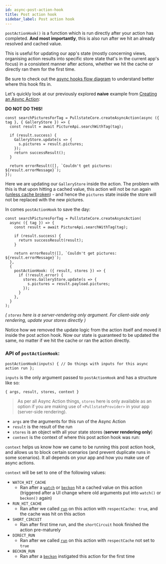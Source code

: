 ```yaml
---
id: async-post-action-hook
title: Post action hook
sidebar_label: Post action hook
---
```


`postActionHook()` is a function which is run directly after your action has completed. **And most importantly**, this is also run after we hit an already resolved and cached value.

This is useful for updating our app's state (mostly concerning views, organising action results into specific store state that's in the current app's focus) in a consistent manner after actions, whether we hit the cache or directly ran them for the first time.

Be sure to check out the [async hooks flow diagram](async-hooks-overview.md#async-hooks-flow-diagram) to understand better where this hook fits in.

Let's quickly look at our previously explored **naive** example from [Creating an Async Action](async-actions-creating.md):

**DO NOT DO THIS!**

```tsx
const searchPicturesForTag = PullstateCore.createAsyncAction(async ({ tag }, { GalleryStore }) => {
  const result = await PictureApi.searchWithTag(tag);

  if (result.success) {
    GalleryStore.update(s => {
      s.pictures = result.pictures;
    });
    return successResult();
  }

  return errorResult([], `Couldn't get pictures: ${result.errorMessage}`);
});
```

Here we are updating our `GalleryStore` inside the action. The problem with this is that upon hitting a cached value, this action will not be run again ([unless cache broken](async-cache-clearing.md)) - and hence the `pictures` state inside the store will not be replaced with the new pictures.

In comes `postActionHook` to save the day:

```tsx
const searchPicturesForTag = PullstateCore.createAsyncAction(
  async ({ tag }) => {
    const result = await PictureApi.searchWithTag(tag);

    if (result.success) {
      return successResult(result);
    }

    return errorResult([], `Couldn't get pictures: ${result.errorMessage}`);
  },
  {
    postActionHook: ({ result, stores }) => {
      if (!result.error) {
        stores.GalleryStore.update(s => {
          s.pictures = result.payload.pictures;
        });
      }
    },
  }
);
```

_( `stores` here is a server-rendering only argument. For client-side only rendering, update your stores directly )_

Notice how we removed the update logic from the action itself and moved it inside the post action hook. Now our state is guaranteed to be updated the same, no matter if we hit the cache or ran the action directly.

### API of `postActionHook`:

```tsx
postActionHook(inputs) { // Do things with inputs for this async action run };
```

`inputs` is the only argument passed to `postActionHook` and has a structure like so:

```tsx
{ args, result, stores, context }
```

> As per all Async Action things, `stores` here is only available as an option if you are making use of `<PullstateProvider>` in your app (server-side rendering).

* `args` are the arguments for this run of the Async Action
* `result` is the result of the run
* `stores` is an object with all your state stores (**server rendering only**)
* `context` is the context of where this post action hook was run:
    
`context` helps us know how we came to be running this post action hook, and allows us to block certain scenarios (and prevent duplicate runs in some scenarios). It all depends on your app and how you make use of async actions.

`context` will be set to one of the following values:

* `WATCH_HIT_CACHE`
  * Ran after a [`watch`](watching-async-action.md) or [`beckon`](beckoning-async-action.md) hit a cached value on this action (triggered after a UI change where old arguments put into `watch()` or `beckon()` again)
* `RUN_HIT_CACHE`
  * Ran after we called [`run`](running-async-action.md) on this action with `respectCache: true`, and the cache was hit on this action
* `SHORT_CIRCUIT`
  * Ran after first time run, and the `shortCircuit` hook finished the action pre-maturely
* `DIRECT_RUN`
  * Ran after we called [`run`](running-async-action.md) on this action with `respectCache` not set to `true`
* `BECKON_RUN`
  * Ran after a [`beckon`](beckoning-async-action.md) instigated this action for the first time